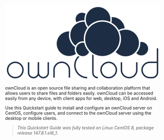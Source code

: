 ![](/owncloud.png)

ownCloud is an open source file sharing and collaboration platform that allows users to share files and folders easily. ownCloud can be accessed easily from any device, with client apps for web, desktop, iOS and Android. 

Use this Quickstart guide to install and configure an ownCloud server on CentOS, configure users, and connect to the ownCloud server using the desktop or mobile clients.

> *This Quickstart Guide was fully tested on Linux CentOS 8, package release 147.8.1.el8_1.* 